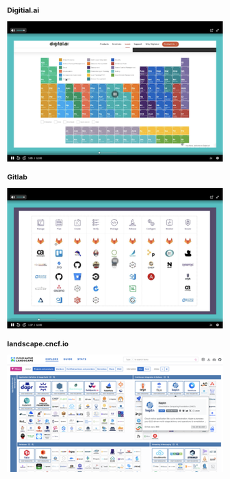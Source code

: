 ### Digitial.ai

![image](images/digitalAi.png)

### Gitlab
![image](images/gitLab.png)


### landscape.cncf.io
![image](images/landscape.png)


